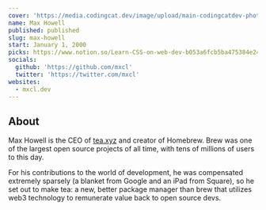 ```yaml
---
cover: 'https://media.codingcat.dev/image/upload/main-codingcatdev-photo/podcast-guest/mxcl'
name: Max Howell
published: published
slug: max-howell
start: January 1, 2000
picks: https://www.notion.so/Learn-CSS-on-web-dev-b053a6fcb5ba475384e2472812269ad1, https://www.notion.so/GUI-Challenges-c37331dfe86c40b6b118a50220923623, https://www.notion.so/gradient-style-1032a3c3783f4175aec4c442a27a891f
socials:
  github: 'https://github.com/mxcl'
  twitter: 'https://twitter.com/mxcl'
websites:
  - mxcl.dev
---
```


## About

Max Howell is the CEO of [tea.xyz](http://tea.xyz) and creator of Homebrew. Brew was one of the largest open source projects of all time, with tens of millions of users to this day.

For his contributions to the world of development, he was compensated extremely sparsely (a blanket from Google and an iPad from Square), so he set out to make tea: a new, better package manager than brew that utilizes web3 technology to remunerate value back to open source devs.

